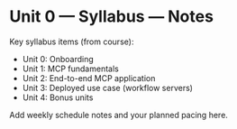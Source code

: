 # Unit 0 — Syllabus — Notes

Key syllabus items (from course):

- Unit 0: Onboarding
- Unit 1: MCP fundamentals
- Unit 2: End-to-end MCP application
- Unit 3: Deployed use case (workflow servers)
- Unit 4: Bonus units

Add weekly schedule notes and your planned pacing here.
